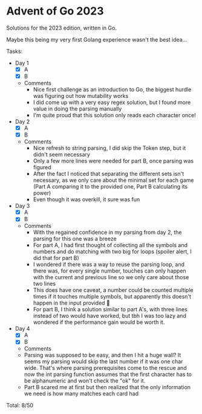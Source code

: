 # Advent of Go 2023

Solutions for the 2023 edition, written in Go.

Maybe this being my very first Golang experience wasn't
the best idea...

Tasks:
- Day 1
  - [x] A
  - [x] B
  - Comments
    - Nice first challenge as an introduction to Go, the biggest hurdle was figuring out how mutability works
    - I did come up with a very easy regex solution, but I found more value in doing the parsing manually
    - I'm quite proud that this solution only reads each character once!
- Day 2
  - [x] A
  - [x] B
  - Comments
    - Nice refresh to string parsing, I did skip the Token step, but it didn't seem necessary
    - Only a few more lines were needed for part B, once parsing was figured
    - After the fact I noticed that separating the different sets isn't necessary, as we only care about the minimal set
      for each game (Part A comparing it to the provided one, Part B calculating its power)
    - Even though it was overkill, it sure was fun
- Day 3
  - [x] A
  - [x] B
  - Comments
    - With the regained confidence in my parsing from day 2, the parsing for this one was a breeze
    - For part A, I had first thought of collecting all the symbols and numbers and do matching with two big for loops
      (spoiler alert, I did that for part B)
    - I wondered if there was a way to reuse the parsing loop, and there was, for every single number, touches can only
      happen with the current and previous line so we only care about those two lines
    - This does have one caveat, a number could be counted multiple times if it touches multiple symbols, but apparently
      this doesn't happen in the input provided 🤷
    - For part B, I think a solution similar to part A's, with three lines instead of two would have worked, but tbh I
      was too lazy and wondered if the performance gain would be worth it.
- Day 4
  - [x] A
  - [x] B
  - Comments
  - Parsing was supposed to be easy, and then I hit a huge wall? It seems my parsing would skip the last number if it was
    one char wide. That's where parsing prerequisites come to the rescue and now the int parsing function assumes that
    the first character has to be alphanumeric and won't check the "ok" for it.
  - Part B scared me at first but then realized that the only information we need is how many matches each card had

Total: 8/50